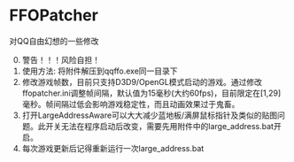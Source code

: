 # FFOPatcher

对QQ自由幻想的一些修改

0. 警告！！！风险自担！</br>
1. 使用方法: 将附件解压到qqffo.exe同一目录下 </br>
2. 修改游戏帧数，目前只支持D3D9/OpenGL模式启动的游戏。通过修改ffopatcher.ini调整帧间隔，默认值为15毫秒(大约60fps)，目前限定在[1,29]毫秒。帧间隔过低会影响游戏稳定性，而且动画效果过于鬼畜。 </br>
3. 打开LargeAddressAware可以大大减少蓝地板/满屏鼠标指针及类似的贴图问题。此开关无法在程序启动后改变，需要先用附件中的large_address.bat开启。</br>
4. 每次游戏更新后记得重新运行一次large_address.bat </br>
